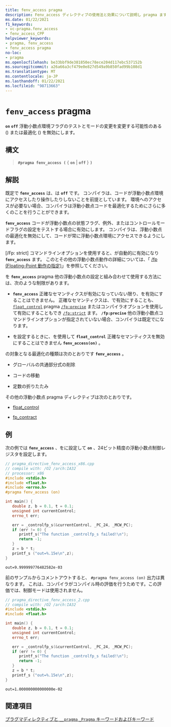 ```yaml
---
title: fenv_access pragma
description: Fenv_access ディレクティブの使用法と効果について説明し pragma ます。 Fenv_access ディレクティブは、実行時に浮動小数点環境へのアクセスを制御します。
ms.date: 01/22/2021
f1_keywords:
- vc-pragma.fenv_access
- fenv_access_CPP
helpviewer_keywords:
- pragma, fenv_access
- fenv_access pragma
no-loc:
- pragma
ms.openlocfilehash: be33bbf9de381850ec78ece204d117ebc537152b
ms.sourcegitcommit: a26a66a3cf479e0e827d549a9b850fad99b108d1
ms.translationtype: MT
ms.contentlocale: ja-JP
ms.lasthandoff: 01/22/2021
ms.locfileid: "98713663"
---
```

# <a name="fenv_access-no-locpragma"></a>`fenv_access` pragma

**`on`** **`off`** 浮動小数点環境フラグのテストとモードの変更を変更する可能性のある () または最適化 () を無効にします。

## <a name="syntax"></a>構文

> **`#pragma fenv_access (`** { **`on`** | **`off`** } **`)`**

## <a name="remarks"></a>解説

既定で **`fenv_access`** は、は **`off`** です。 コンパイラは、コードが浮動小数点環境にアクセスしたり操作したりしないことを前提としています。 環境へのアクセスが必要ない場合、コンパイラは浮動小数点コードを最適化するためにさらに多くのことを行うことができます。

**`fenv_access`** コードが浮動小数点の状態フラグ、例外、またはコントロールモードフラグの設定をテストする場合に有効にします。 コンパイラは、浮動小数点の最適化を無効にして、コードが常に浮動小数点環境にアクセスできるようにします。

[/Fp: strict] コマンドラインオプションを使用すると、が自動的に有効になり **`fenv_access`** ます。 このとその他の浮動小数点動作の詳細については、「 [/fp (Floating-Point 動作の指定)](../build/reference/fp-specify-floating-point-behavior.md)」を参照してください。

を **`fenv_access`** pragma 他の浮動小数点の設定と組み合わせて使用する方法には、次のような制限があります。

- **`fenv_access`** 正確なセマンティクスが有効になっていない限り、を有効にすることはできません。 正確なセマンティクスは、で有効にすることも、 [`float_control`](float-control.md) pragma [`/fp:precise`](../build/reference/fp-specify-floating-point-behavior.md) またはコンパイラオプションを使用して有効にすることもでき [`/fp:strict`](../build/reference/fp-specify-floating-point-behavior.md) ます。 **`/fp:precise`** 他の浮動小数点コマンドラインオプションが指定されていない場合、コンパイラは既定でになります。

- を設定するときに、を使用して **`float_control`** 正確なセマンティクスを無効にすることはできません **`fenv_access(on)`** 。

の対象となる最適化の種類は次のとおりです **`fenv_access`** 。

- グローバルの共通部分式の削除

- コードの移動

- 定数の折りたたみ

その他の浮動小数点 pragma ディレクティブは次のとおりです。

- [float_control](../preprocessor/float-control.md)

- [fp_contract](../preprocessor/fp-contract.md)

## <a name="examples"></a>例

次の例では **`fenv_access`** 、をに設定して **`on`** 、24ビット精度の浮動小数点制御レジスタを設定します。

```cpp
// pragma_directive_fenv_access_x86.cpp
// compile with: /O2 /arch:IA32
// processor: x86
#include <stdio.h>
#include <float.h>
#include <errno.h>
#pragma fenv_access (on)

int main() {
   double z, b = 0.1, t = 0.1;
   unsigned int currentControl;
   errno_t err;

   err = _controlfp_s(&currentControl, _PC_24, _MCW_PC);
   if (err != 0) {
      printf_s("The function _controlfp_s failed!\n");
      return -1;
   }
   z = b * t;
   printf_s ("out=%.15e\n",z);
}
```

```Output
out=9.999999776482582e-03
```

前のサンプルからコメントアウトすると、 `#pragma fenv_access (on)` 出力は異なります。 これは、コンパイラがコンパイル時の評価を行うためです。この評価では、制御モードは使用されません。

```cpp
// pragma_directive_fenv_access_2.cpp
// compile with: /O2 /arch:IA32
#include <stdio.h>
#include <float.h>

int main() {
   double z, b = 0.1, t = 0.1;
   unsigned int currentControl;
   errno_t err;

   err = _controlfp_s(&currentControl, _PC_24, _MCW_PC);
   if (err != 0) {
      printf_s("The function _controlfp_s failed!\n");
      return -1;
   }
   z = b * t;
   printf_s ("out=%.15e\n",z);
}
```

```Output
out=1.000000000000000e-02
```

## <a name="see-also"></a>関連項目

[プラグマディレクティブと `__pragma` `_Pragma` キーワードおよびキーワード](./pragma-directives-and-the-pragma-keyword.md)
